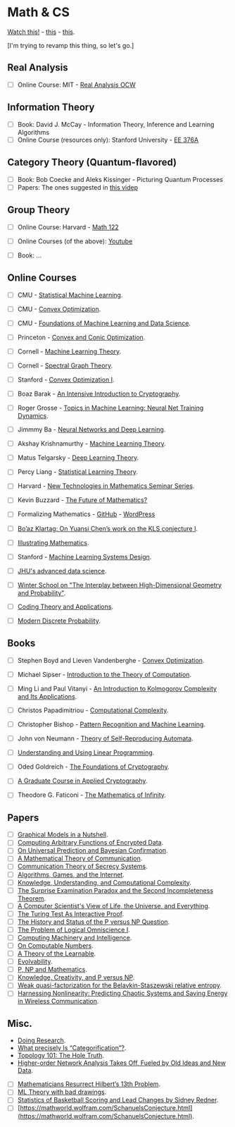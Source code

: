 # Math & CS

[Watch this!](https://stellar.mit.edu/courseguide/) - [this](http://www.cs.cmu.edu/~avrim/courses.html) - 
[this](http://www.davidpwilliamson.net/work/course/).

[I'm trying to revamp this thing, so let's go.]

## Real Analysis
- [ ] Online Course: MIT - [Real Analysis OCW](https://ocw.mit.edu/courses/18-100c-real-analysis-fall-2012/)

## Information Theory
- [ ] Book: David J. McCay - Information Theory, Inference and Learning Algorithms
- [ ] Online Course (resources only): Stanford University - [EE 376A](https://web.stanford.edu/class/ee376a/reading.html)

## Category Theory (Quantum-flavored)
- [ ] Book: Bob Coecke and Aleks Kissinger - Picturing Quantum Processes
- [ ] Papers: The ones suggested in [this videp](https://www.youtube.com/watch?v=5694S6hceJE&list=PL_hJxz_HrXxt4C_Cf_BFie4BAJiYgrDOu&index=19)

## Group Theory

- [ ] Online Course: Harvard - [Math 122](http://wayback.archive-it.org/3671/20150528171650/https://www.extension.harvard.edu/open-learning-initiative/abstract-algebra)
- [ ] Online Courses (of the above): [Youtube](https://www.youtube.com/playlist?list=PLelIK3uylPMGzHBuR3hLMHrYfMqWWsmx5)

- [ ] Book: ...

## Online Courses
 - [ ] CMU - [Statistical Machine Learning](http://www.stat.cmu.edu/~ryantibs/statml/).
 - [ ] CMU - [Convex Optimization](https://www.youtube.com/watch?v=XFKBNJ14UmY&list=PLjbUi5mgii6AVdvImLB9-Hako68p9MpIC).
 - [ ] CMU - [Foundations of Machine Learning and Data Science](http://www.cs.cmu.edu/~ninamf/courses/806/10-806-index.html).
 - [ ] Princeton - [Convex and Conic Optimization](http://aaa.princeton.edu/orf523).
 - [ ] Cornell - [Machine Learning Theory](http://www.cs.cornell.edu/courses/cs6783/2019fa/).
 - [ ] Cornell - [Spectral Graph Theory](https://people.orie.cornell.edu/dpw/orie6334/Fall2016/).
 - [ ] Stanford - [Convex Optimization I](https://web.stanford.edu/class/ee364a/).
 - [ ] Boaz Barak - [An Intensive Introduction to Cryptography](https://intensecrypto.org/public/lec_10_public_key_intro.html#sampling-random-primes).
 - [ ] Roger Grosse - [Topics in Machine Learning: Neural Net Training Dynamics](https://www.cs.toronto.edu/~rgrosse/courses/csc2541_2021/).
 - [ ] Jimmmy Ba - [Neural Networks and Deep Learning](https://csc413-2020.github.io/).
 - [ ] Akshay Krishnamurthy - [Machine Learning Theory](https://people.cs.umass.edu/~akshay/courses/cs690m/index.html).
 - [ ] Matus Telgarsky - [Deep Learning Theory](https://mjt.cs.illinois.edu/dlt/).
 - [ ] Percy Liang - [Statistical Learning Theory](https://web.stanford.edu/class/cs229t/).
 - [ ] Harvard - [New Technologies in Mathematics Seminar Series](https://cmsa.fas.harvard.edu/tech-in-math/).
 - [ ] Kevin Buzzard - [The Future of Mathematics?](https://www.youtube.com/watch?v=Dp-mQ3HxgDE)
 - [ ] Formalizing Mathematics - [GitHub](https://github.com/ImperialCollegeLondon/formalising-mathematics) - [WordPress](https://xenaproject.wordpress.com/2021/01/21/formalising-mathematics-an-introduction/)
 - [ ] [Bo’az Klartag: On Yuansi Chen’s work on the KLS conjecture I](https://www.youtube.com/watch?v=smhBS1t_ul4&feature=youtu.be).
 - [ ] [Illustrating Mathematics](https://www.amazon.com/Illustrating-Mathematics-Diana-Davis/dp/1470461226?sa-no-redirect=1&pldnSite=1).
 - [ ] Stanford - [Machine Learning Systems Design](https://stanford-cs329s.github.io/syllabus.html).
 - [ ] [JHU's advanced data science](https://jhuadvdatasci.substack.com/).
 - [ ] [Winter School on "The Interplay between High-Dimensional Geometry and Probability"](https://www.him.uni-bonn.de/programs/current-trimester-program/interplay-high-dimensional-geometry-probability/interplay-high-dimensional-geometry-probability-winterschool/).
 - [ ] [Coding Theory and Applications](https://user.eng.umd.edu/~abarg/ECC/).
 - [ ] [Modern Discrete Probability](https://user.eng.umd.edu/~abarg/MDP/).


## Books
- [ ] Stephen Boyd and Lieven Vandenberghe - [Convex Optimization](https://web.stanford.edu/~boyd/cvxbook/).
- [ ] Michael Sipser - [Introduction to the Theory of Computation](https://notendur.hi.is/mae46/Haskolinn/5.%20misseri%20-%20Haust%202018/Formleg%20ma%CC%81l%20og%20reiknanleiki/Introduction%20to%20the%20theory%20of%20computation_third%20edition%20-%20Michael%20Sipser.pdf).
- [ ] Ming Li and Paul Vitanyi - [An Introduction to Kolmogorov Complexity and Its Applications](https://www.goodreads.com/book/show/1105208.An_Introduction_to_Kolmogorov_Complexity_and_Its_Applications).
- [ ] Christos Papadimitriou - [Computational Complexity](https://www.goodreads.com/book/show/138562.Computational_Complexity).
- [ ] Christopher Bishop - [Pattern Recognition and Machine Learning](https://www.microsoft.com/en-us/research/uploads/prod/2006/01/Bishop-Pattern-Recognition-and-Machine-Learning-2006.pdf).
- [ ] John von Neumann - [Theory of Self-Reproducing Automata](https://www.goodreads.com/book/show/7530868-theory-of-self-reproducing-automata).
- [ ] [Understanding and Using Linear Programming](https://www.springer.com/gp/book/9783540306979).
- [ ] Oded Goldreich - [The Foundations of Cryptography](http://www.wisdom.weizmann.ac.il/~oded/foc.html).
- [ ] [A Graduate Course in Applied Cryptography](http://toc.cryptobook.us/).
- [ ] Theodore G. Faticoni - [The Mathematics of Infinity](https://www.goodreads.com/book/show/1549798.The_Mathematics_of_Infinity).


## Papers
- [ ] [Graphical Models in a Nutshell](https://ai.stanford.edu/~koller/Papers/Koller+al:SRL07.pdf).
- [ ] [Computing Arbitrary Functions of Encrypted Data](https://crypto.stanford.edu/craig/easy-fhe.pdf).
- [ ] [On Universal Prediction and Bayesian Confirmation](http://arxiv.org/pdf/0709.1516).
- [ ] [A Mathematical Theory of Communication](http://people.math.harvard.edu/~ctm/home/text/others/shannon/entropy/entropy.pdf).
- [ ] [Communication Theory of Secrecy Systems](http://netlab.cs.ucla.edu/wiki/files/shannon1949.pdf).
- [ ] [Algorithms, Games, and the Internet](http://www.eecs.harvard.edu/~parkes/cs286r/spring02/papers/stoc01.pdf).
- [ ] [Knowledge, Understanding, and Computational Complexity](https://citeseerx.ist.psu.edu/viewdoc/download?doi=10.1.1.98.4920&rep=rep1&type=pdf).
- [ ] [The Surprise Examination Paradox and the Second Incompleteness Theorem](https://arxiv.org/abs/1011.4974).
- [ ] [A Computer Scientist's View of Life, the Universe, and Everything](https://arxiv.org/abs/quant-ph/9904050).
- [ ] [The Turing Test As Interactive Proof](https://dash.harvard.edu/bitstream/1/2027203/5/turing-interactive-proof.pdf).
- [ ] [The History and Status of the P versus NP Question](https://www.win.tue.nl/~gwoegi/P-versus-NP/sipser.pdf).
- [ ] [The Problem of Logical Omniscience I](https://www.jstor.org/stable/20116982?seq=1). 
- [ ] [Computing Machinery and Intelligence](https://academic.oup.com/mind/article/LIX/236/433/986238).
- [ ] [On Computable Numbers](https://www.cs.virginia.edu/~robins/Turing_Paper_1936.pdf).
- [ ] [A Theory of the Learnable](https://people.mpi-inf.mpg.de/~mehlhorn/SeminarEvolvability/ValiantLearnable.pdf).
- [ ] [Evolvability](https://dash.harvard.edu/bitstream/handle/1/2643031/Valiant_Evolvability.pdf).
- [ ] [P, NP and Mathematics](https://www.math.ias.edu/~avi/PUBLICATIONS/MYPAPERS/W06/w06.pdf).
- [ ] [Knowledge, Creativity, and P versus NP](https://www.math.ias.edu/~avi/PUBLICATIONS/MYPAPERS/AW09/AW09.pdf).
- [ ] [Weak quasi-factorization for the Belavkin-Staszewski relative entropy](https://arxiv.org/abs/2101.10312).
- [ ] [Harnessing Nonlinearity: Predicting Chaotic Systems and Saving Energy in Wireless Communication](https://www.science.org/doi/abs/10.1126/science.1091277).

## Misc.

- [Doing Research](https://cameroncounts.wordpress.com/2009/11/11/doing-research/).
- [What precisely Is “Categorification”?](https://mathoverflow.net/questions/4841/what-precisely-is-categorification).
- [Topology 101: The Hole Truth](https://www.quantamagazine.org/topology-101-how-mathematicians-study-holes-20210126/).
- [Higher-order Network Analysis Takes Off, Fueled by Old Ideas and New Data](https://sinews.siam.org/Details-Page/higher-order-network-analysis-takes-off-fueled-by-old-ideas-and-new-data).
- [ ] [Mathematicians Resurrect Hilbert’s 13th Problem](https://www.quantamagazine.org/mathematicians-probe-unsolved-hilbert-polynomial-problem-20210114/).
- [ ] [ML Theory with bad drawings](https://windowsontheory.org/2021/01/15/ml-theory-with-bad-drawings/amp/?__twitter_impression=true).
- [ ] [Statistics of Basketball Scoring and Lead Changes by Sidney Redner](https://www.youtube.com/watch?v=z668bIC3fmA&ab_channel=InternationalCentreforTheoreticalSciences).
- [ ] [https://mathworld.wolfram.com/SchanuelsConjecture.html](https://mathworld.wolfram.com/SchanuelsConjecture.html).
